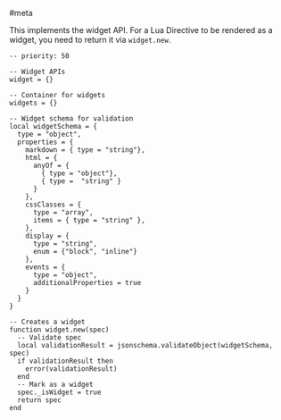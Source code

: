 #meta

This implements the widget API. For a Lua Directive to be rendered as a widget, you need to return it via `widget.new`.

```space-lua
-- priority: 50

-- Widget APIs
widget = {}

-- Container for widgets
widgets = {}

-- Widget schema for validation
local widgetSchema = {
  type = "object",
  properties = {
    markdown = { type = "string"},
    html = {
      anyOf = {
        { type = "object"},
        { type =  "string" }
      }
    },
    cssClasses = {
      type = "array",
      items = { type = "string" },
    },
    display = {
      type = "string",
      enum = {"block", "inline"}
    },
    events = {
      type = "object",
      additionalProperties = true
    }
  }
}

-- Creates a widget
function widget.new(spec)
  -- Validate spec
  local validationResult = jsonschema.validateObject(widgetSchema, spec)
  if validationResult then
    error(validationResult)
  end
  -- Mark as a widget
  spec._isWidget = true
  return spec
end
```
